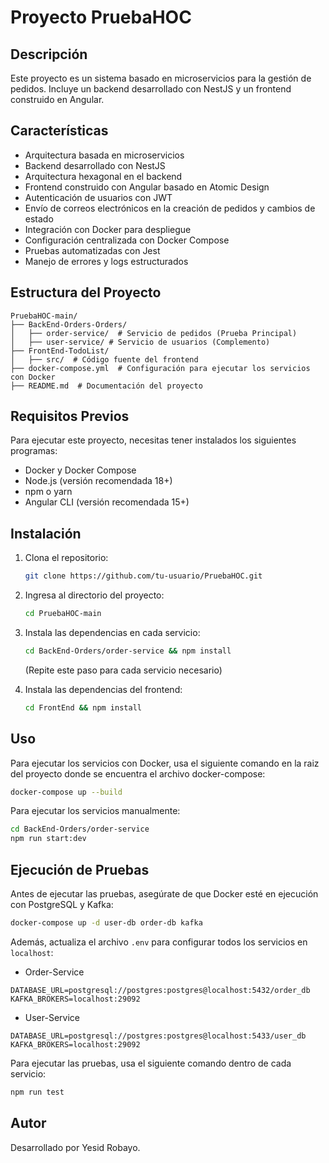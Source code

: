 # Proyecto PruebaHOC

## Descripción
Este proyecto es un sistema basado en microservicios para la gestión de pedidos. Incluye un backend desarrollado con NestJS y un frontend construido en Angular.

## Características
- Arquitectura basada en microservicios
- Backend desarrollado con NestJS
- Arquitectura hexagonal en el backend
- Frontend construido con Angular basado en Atomic Design
- Autenticación de usuarios con JWT
- Envío de correos electrónicos en la creación de pedidos y cambios de estado
- Integración con Docker para despliegue
- Configuración centralizada con Docker Compose
- Pruebas automatizadas con Jest
- Manejo de errores y logs estructurados


## Estructura del Proyecto

```
PruebaHOC-main/
├── BackEnd-Orders-Orders/
│   ├── order-service/  # Servicio de pedidos (Prueba Principal)
│   ├── user-service/ # Servicio de usuarios (Complemento)
├── FrontEnd-TodoList/
│   ├── src/  # Código fuente del frontend
├── docker-compose.yml  # Configuración para ejecutar los servicios con Docker
├── README.md  # Documentación del proyecto
```

## Requisitos Previos
Para ejecutar este proyecto, necesitas tener instalados los siguientes programas:
- Docker y Docker Compose
- Node.js (versión recomendada 18+)
- npm o yarn
- Angular CLI (versión recomendada 15+)

## Instalación

1. Clona el repositorio:
   ```sh
   git clone https://github.com/tu-usuario/PruebaHOC.git
   ```

2. Ingresa al directorio del proyecto:
   ```sh
   cd PruebaHOC-main
   ```

3. Instala las dependencias en cada servicio:
   ```sh
   cd BackEnd-Orders/order-service && npm install
   ```
   (Repite este paso para cada servicio necesario)

4. Instala las dependencias del frontend:
   ```sh
   cd FrontEnd && npm install
   ```

## Uso
Para ejecutar los servicios con Docker, usa el siguiente comando en la raiz del proyecto donde se encuentra el archivo docker-compose:
```sh
docker-compose up --build
```

Para ejecutar los servicios manualmente:
```sh
cd BackEnd-Orders/order-service
npm run start:dev
```


## Ejecución de Pruebas
Antes de ejecutar las pruebas, asegúrate de que Docker esté en ejecución con PostgreSQL y Kafka:
```sh
docker-compose up -d user-db order-db kafka
```

Además, actualiza el archivo `.env` para configurar todos los servicios en `localhost`:

- Order-Service
```
DATABASE_URL=postgresql://postgres:postgres@localhost:5432/order_db
KAFKA_BROKERS=localhost:29092
```
- User-Service
```
DATABASE_URL=postgresql://postgres:postgres@localhost:5433/user_db
KAFKA_BROKERS=localhost:29092
```

Para ejecutar las pruebas, usa el siguiente comando dentro de cada servicio:
```sh
npm run test
```

## Autor
Desarrollado por Yesid Robayo.

